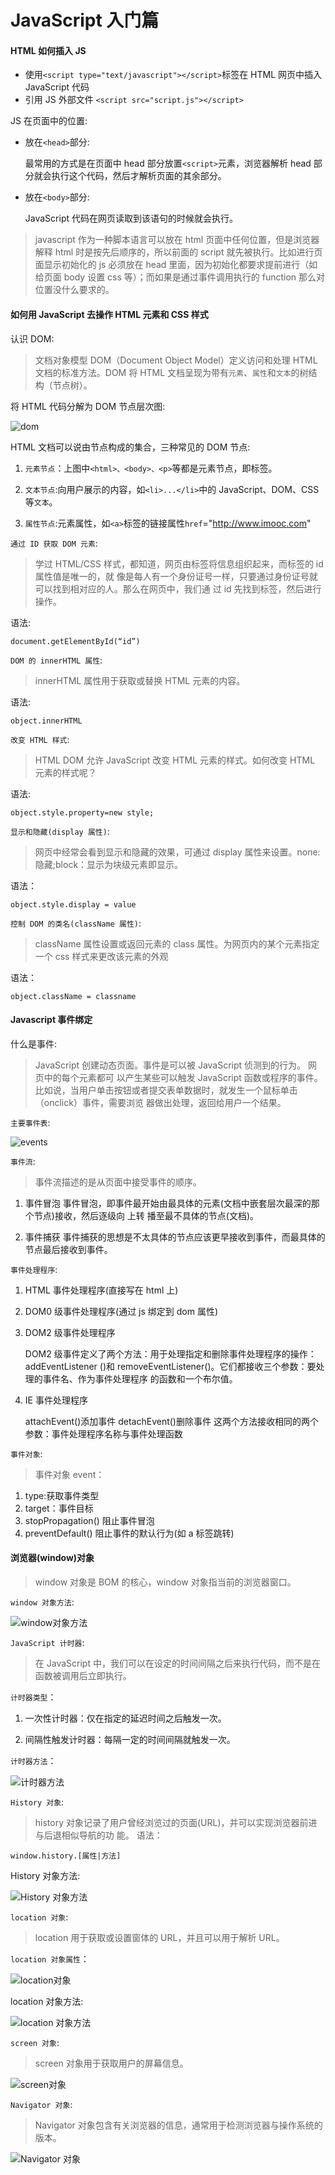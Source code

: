 # JavaScript 入门篇

#### HTML 如何插入 JS

- 使用`<script type="text/javascript"></script>`标签在 HTML 网页中插入 JavaScript 代码
- 引用 JS 外部文件 `<script src="script.js"></script>`

JS 在页面中的位置:

- 放在`<head>`部分:

  最常用的方式是在页面中 head 部分放置`<script>`元素，浏览器解析 head 部分就会执行这个代码，然后才解析页面的其余部分。

- 放在`<body>`部分:

  JavaScript 代码在网页读取到该语句的时候就会执行。

> javascript 作为一种脚本语言可以放在 html 页面中任何位置，但是浏览器解释 html 时是按先后顺序的，所以前面的 script 就先被执行。比如进行页面显示初始化的 js 必须放在 head 里面，因为初始化都要求提前进行（如给页面 body 设置 css 等）；而如果是通过事件调用执行的 function 那么对位置没什么要求的。

#### 如何用 JavaScript 去操作 HTML 元素和 CSS 样式

认识 DOM:

> 文档对象模型 DOM（Document Object Model）定义访问和处理 HTML 文档的标准方法。DOM 将 HTML 文档呈现为带有`元素`、`属性`和`文本`的树结构（节点树）。

将 HTML 代码分解为 DOM 节点层次图:

![dom](images/dom.jpg)

HTML 文档可以说由节点构成的集合，三种常见的 DOM 节点:

1. `元素节点`：上图中`<html>、<body>、<p>`等都是元素节点，即标签。

2. `文本节点`:向用户展示的内容，如`<li>...</li>`中的 JavaScript、DOM、CSS 等`文本`。

3. `属性节点`:元素属性，如`<a>`标签的链接属性`href`="http://www.imooc.com"

`通过 ID 获取 DOM 元素`:

> 学过 HTML/CSS 样式，都知道，网页由标签将信息组织起来，而标签的 id 属性值是唯一的，就 像是每人有一个身份证号一样，只要通过身份证号就可以找到相对应的人。那么在网页中，我们通 过 id 先找到标签，然后进行操作。

语法:

```
document.getElementById(“id”)
```

`DOM 的 innerHTML 属性`:

> innerHTML 属性用于获取或替换 HTML 元素的内容。

语法:

```
object.innerHTML
```

`改变 HTML 样式`:

> HTML DOM 允许 JavaScript 改变 HTML 元素的样式。如何改变 HTML 元素的样式呢？

语法:

```
object.style.property=new style;
```

`显示和隐藏(display 属性)`:

> 网页中经常会看到显示和隐藏的效果，可通过 display 属性来设置。none:隐藏;block：显示为块级元素即显示。

语法：

```
object.style.display = value
```

`控制 DOM 的类名(className 属性)`:

> className 属性设置或返回元素的 class 属性。为网页内的某个元素指定一个 css 样式来更改该元素的外观

语法：

```
object.className = classname
```

#### Javascript 事件绑定

什么是事件:

> JavaScript 创建动态页面。事件是可以被 JavaScript 侦测到的行为。 网页中的每个元素都可 以产生某些可以触发 JavaScript 函数或程序的事件。比如说，当用户单击按钮或者提交表单数据时，就发生一个鼠标单击（onclick）事件，需要浏览 器做出处理，返回给用户一个结果。

`主要事件表`:

![events](images/event.jpg)

`事件流`:

> 事件流描述的是从页面中接受事件的顺序。

1. 事件冒泡
   事件冒泡，即事件最开始由最具体的元素(文档中嵌套层次最深的那个节点)接收，然后逐级向 上转 播至最不具体的节点(文档)。

2. 事件捕获
   事件捕获的思想是不太具体的节点应该更早接收到事件，而最具体的节点最后接收到事件。

`事件处理程序`:

1. HTML 事件处理程序(直接写在 html 上)

2. DOM0 级事件处理程序(通过 js 绑定到 dom 属性)

3. DOM2 级事件处理程序

   DOM2 级事件定义了两个方法：用于处理指定和删除事件处理程序的操作：addEventListener ()和 removeEventListener()。它们都接收三个参数：要处理的事件名、作为事件处理程序 的函数和一个布尔值。

4. IE 事件处理程序

   attachEvent()添加事件
   detachEvent()删除事件
   这两个方法接收相同的两个参数：事件处理程序名称与事件处理函数

`事件对象`:

> 事件对象 event：

1. type:获取事件类型
2. target：事件目标
3. stopPropagation() 阻止事件冒泡
4. preventDefault() 阻止事件的默认行为(如 a 标签跳转)

#### 浏览器(window)对象

> window 对象是 BOM 的核心，window 对象指当前的浏览器窗口。

`window 对象方法`:

![window对象方法](images/window.func.jpg)

`JavaScript 计时器`:

> 在 JavaScript 中，我们可以在设定的时间间隔之后来执行代码，而不是在函数被调用后立即执行。

`计时器类型`：

1. 一次性计时器：仅在指定的延迟时间之后触发一次。

2. 间隔性触发计时器：每隔一定的时间间隔就触发一次。

`计时器方法`：

![计时器方法](images/timer.jpg)

`History 对象`:

> history 对象记录了用户曾经浏览过的页面(URL)，并可以实现浏览器前进与后退相似导航的功 能。
> 语法：

```
window.history.[属性|方法]
```

History 对象方法:

![History 对象方法](images/History.jpg)

`location 对象`:

> location 用于获取或设置窗体的 URL，并且可以用于解析 URL。

`location 对象属性`：

![location对象](images/window.location.jpg)

location 对象方法:

![location 对象方法](images/window.location.func.jpg)

`screen 对象`:

> screen 对象用于获取用户的屏幕信息。

![screen对象](images/window.screen.jpg)

`Navigator 对象`:

> Navigator 对象包含有关浏览器的信息，通常用于检测浏览器与操作系统的版本。

![Navigator 对象](images/window.navigator.jpg)
